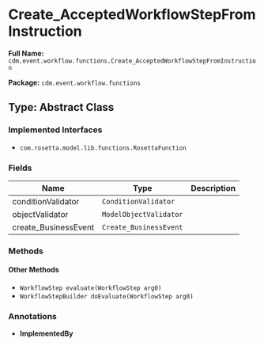 # Create_AcceptedWorkflowStepFromInstruction

**Full Name:** `cdm.event.workflow.functions.Create_AcceptedWorkflowStepFromInstruction`

**Package:** `cdm.event.workflow.functions`

## Type: Abstract Class

### Implemented Interfaces

- `com.rosetta.model.lib.functions.RosettaFunction`

### Fields

| Name | Type | Description |
|------|------|-------------|
| conditionValidator | `ConditionValidator` |  |
| objectValidator | `ModelObjectValidator` |  |
| create_BusinessEvent | `Create_BusinessEvent` |  |

### Methods

#### Other Methods

- `WorkflowStep evaluate(WorkflowStep arg0)`
- `WorkflowStepBuilder doEvaluate(WorkflowStep arg0)`

### Annotations

- **ImplementedBy**

